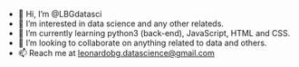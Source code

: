 - 👋 Hi, I’m @LBGdatasci
- 👀 I’m interested in data science and any other relateds.
- 🌱 I’m currently learning python3 (back-end), JavaScript, HTML and CSS.
- 💞️ I’m looking to collaborate on anything related to data and others.
- 📫 Reach me at leonardobg.datascience@gmail.com

<!---
LBGdatasci/LBGdatasci is a ✨ special ✨ repository because its `README.md` (this file) appears on your GitHub profile.
You can click the Preview link to take a look at your changes.
--->
